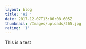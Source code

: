 ```yaml
---
layout: blog
title: 'Hi '
date: 2017-12-07T13:06:08.605Z
thumbnail: /Images/uploads/265.jpg
rating: '1'
---
```

This is a test
